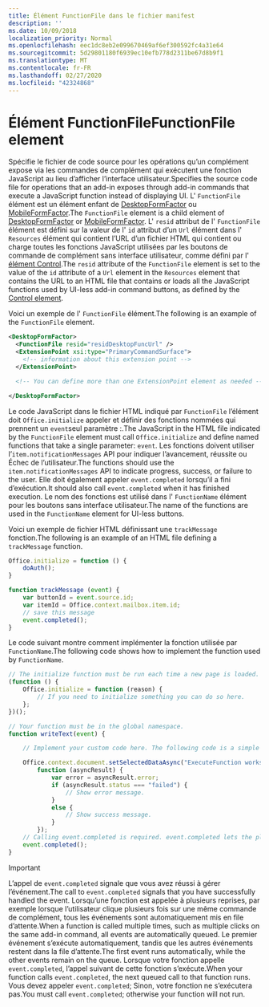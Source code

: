 ```yaml
---
title: Élément FunctionFile dans le fichier manifest
description: ''
ms.date: 10/09/2018
localization_priority: Normal
ms.openlocfilehash: eec1dc8eb2e099670469af6ef300592fc4a31e64
ms.sourcegitcommit: 5d29801180f6939ec10efb778d2311be67d8b9f1
ms.translationtype: MT
ms.contentlocale: fr-FR
ms.lasthandoff: 02/27/2020
ms.locfileid: "42324868"
---
```

# <a name="functionfile-element"></a><span data-ttu-id="a230c-102">Élément FunctionFile</span><span class="sxs-lookup"><span data-stu-id="a230c-102">FunctionFile element</span></span>

<span data-ttu-id="a230c-103">Spécifie le fichier de code source pour les opérations qu’un complément expose via les commandes de complément qui exécutent une fonction JavaScript au lieu d’afficher l’interface utilisateur.</span><span class="sxs-lookup"><span data-stu-id="a230c-103">Specifies the source code file for operations that an add-in exposes through add-in commands that execute a JavaScript function instead of displaying UI.</span></span> <span data-ttu-id="a230c-104">L' `FunctionFile` élément est un élément enfant de [DesktopFormFactor](desktopformfactor.md) ou [MobileFormFactor](mobileformfactor.md).</span><span class="sxs-lookup"><span data-stu-id="a230c-104">The `FunctionFile` element is a child element of [DesktopFormFactor](desktopformfactor.md) or [MobileFormFactor](mobileformfactor.md).</span></span> <span data-ttu-id="a230c-105">L' `resid` attribut de l' `FunctionFile` élément est défini sur la valeur de l' `id` attribut d’un `Url` élément dans l' `Resources` élément qui contient l’URL d’un fichier HTML qui contient ou charge toutes les fonctions JavaScript utilisées par les boutons de commande de complément sans interface utilisateur, comme défini par l' [élément Control](control.md).</span><span class="sxs-lookup"><span data-stu-id="a230c-105">The `resid` attribute of the `FunctionFile` element is set to the value of the `id` attribute of a `Url` element in the `Resources` element that contains the URL to an HTML file that contains or loads all  the JavaScript functions used by UI-less add-in command buttons, as defined by the [Control element](control.md).</span></span>

<span data-ttu-id="a230c-106">Voici un exemple de l' `FunctionFile` élément.</span><span class="sxs-lookup"><span data-stu-id="a230c-106">The following is an example of the `FunctionFile` element.</span></span>

```XML
<DesktopFormFactor>
  <FunctionFile resid="residDesktopFuncUrl" />
  <ExtensionPoint xsi:type="PrimaryCommandSurface">
    <!-- information about this extension point -->
  </ExtensionPoint>

  <!-- You can define more than one ExtensionPoint element as needed -->

</DesktopFormFactor>
```

<span data-ttu-id="a230c-107">Le code JavaScript dans le fichier HTML indiqué par `FunctionFile` l’élément doit `Office.initialize` appeler et définir des fonctions nommées qui prennent un `event`seul paramètre :.</span><span class="sxs-lookup"><span data-stu-id="a230c-107">The JavaScript in the HTML file indicated by the `FunctionFile` element must call `Office.initialize` and define named functions that take a single parameter: `event`.</span></span> <span data-ttu-id="a230c-108">Les fonctions doivent utiliser l’`item.notificationMessages` API pour indiquer l’avancement, réussite ou Échec de l’utilisateur.</span><span class="sxs-lookup"><span data-stu-id="a230c-108">The functions should use the `item.notificationMessages` API to indicate progress, success, or failure to the user.</span></span> <span data-ttu-id="a230c-109">Elle doit également appeler `event.completed` lorsqu’il a fini d’exécution.</span><span class="sxs-lookup"><span data-stu-id="a230c-109">It should also call `event.completed` when it has finished execution.</span></span> <span data-ttu-id="a230c-110">Le nom des fonctions est utilisé dans l' `FunctionName` élément pour les boutons sans interface utilisateur.</span><span class="sxs-lookup"><span data-stu-id="a230c-110">The name of the functions are used in the `FunctionName` element for UI-less buttons.</span></span>

<span data-ttu-id="a230c-111">Voici un exemple de fichier HTML définissant une `trackMessage` fonction.</span><span class="sxs-lookup"><span data-stu-id="a230c-111">The following is an example of an HTML file defining a `trackMessage` function.</span></span>

```js
Office.initialize = function () {
    doAuth();
}

function trackMessage (event) {
    var buttonId = event.source.id;    
    var itemId = Office.context.mailbox.item.id;
    // save this message
    event.completed();
}
```

<span data-ttu-id="a230c-112">Le code suivant montre comment implémenter la fonction utilisée par `FunctionName`.</span><span class="sxs-lookup"><span data-stu-id="a230c-112">The following code shows how to implement the function used by `FunctionName`.</span></span>

```js
// The initialize function must be run each time a new page is loaded.
(function () {
    Office.initialize = function (reason) {
        // If you need to initialize something you can do so here.
    };
})();

// Your function must be in the global namespace.
function writeText(event) {

    // Implement your custom code here. The following code is a simple example.

    Office.context.document.setSelectedDataAsync("ExecuteFunction works. Button ID=" + event.source.id,
        function (asyncResult) {
            var error = asyncResult.error;
            if (asyncResult.status === "failed") {
                // Show error message.
            }
            else {
                // Show success message.
            }
        });
    // Calling event.completed is required. event.completed lets the platform know that processing has completed.
    event.completed();
}
```

> [!IMPORTANT]
> <span data-ttu-id="a230c-113">L’appel de `event.completed` signale que vous avez réussi à gérer l’événement.</span><span class="sxs-lookup"><span data-stu-id="a230c-113">The call to `event.completed` signals that you have successfully handled the event.</span></span> <span data-ttu-id="a230c-114">Lorsqu’une fonction est appelée à plusieurs reprises, par exemple lorsque l’utilisateur clique plusieurs fois sur une même commande de complément, tous les événements sont automatiquement mis en file d’attente.</span><span class="sxs-lookup"><span data-stu-id="a230c-114">When a function is called multiple times, such as multiple clicks on the same add-in command, all events are automatically queued.</span></span> <span data-ttu-id="a230c-115">Le premier événement s’exécute automatiquement, tandis que les autres événements restent dans la file d’attente.</span><span class="sxs-lookup"><span data-stu-id="a230c-115">The first event runs automatically, while the other events remain on the queue.</span></span> <span data-ttu-id="a230c-116">Lorsque votre fonction appelle `event.completed`, l’appel suivant de cette fonction s’exécute.</span><span class="sxs-lookup"><span data-stu-id="a230c-116">When your function calls `event.completed`, the next queued call to that function runs.</span></span> <span data-ttu-id="a230c-117">Vous devez appeler `event.completed`; Sinon, votre fonction ne s’exécutera pas.</span><span class="sxs-lookup"><span data-stu-id="a230c-117">You must call `event.completed`; otherwise your function will not run.</span></span>
